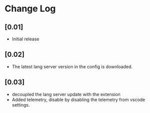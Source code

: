 # Change Log

## [0.01]

- Initial release
  
## [0.02]

- The latest lang server version in the config is downloaded. 

## [0.03]

- decoupled the lang server update with the extension
- Added telemetry, disable by disabling the telemetry from vscode settings.